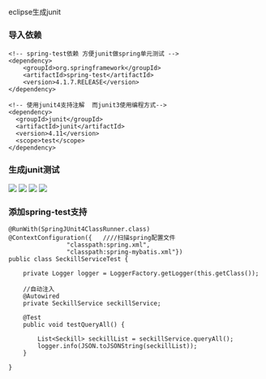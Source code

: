 eclipse生成junit

### 导入依赖
```
<!-- spring-test依赖 方便junit做spring单元测试 -->
<dependency>
	<groupId>org.springframework</groupId>
	<artifactId>spring-test</artifactId>
	<version>4.1.7.RELEASE</version>
</dependency>

<!-- 使用junit4支持注解  而junit3使用编程方式-->
<dependency>
  <groupId>junit</groupId>
  <artifactId>junit</artifactId>
  <version>4.11</version>
  <scope>test</scope>
</dependency>
```

### 生成junit测试

![](http://i.imgur.com/pwLtP7p.png)
![](http://i.imgur.com/LAJnqgZ.png)
![](http://i.imgur.com/goV960s.png)
![](http://i.imgur.com/eaaRUT7.png)

### 添加spring-test支持
```
@RunWith(SpringJUnit4ClassRunner.class)
@ContextConfiguration({   ////扫描spring配置文件
				"classpath:spring.xml",
				"classpath:spring-mybatis.xml"})
public class SeckillServiceTest {

	private Logger logger = LoggerFactory.getLogger(this.getClass());
	
	//自动注入
	@Autowired
	private SeckillService seckillService;
	
	@Test
	public void testQueryAll() {
		
		List<Seckill> seckillList = seckillService.queryAll();
		logger.info(JSON.toJSONString(seckillList));
	}

}
```


